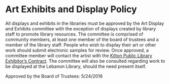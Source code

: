 # Art Exhibits and Display Policy #
All displays and exhibits in the libraries must be approved by the Art Display and Exhibits committee with the exception of displays created by library staff to promote library resources. The committee is comprised of community members, at least one member of the board of trustees and a member of the library staff. People who wish to display their art or other work should submit electronic samples for review. Once approved, a committee member will contact the artist with the [Kilton Public Library Exhibitor’s Contract](https://lebanonpubliclibraries.github.io/Policies/KiltonExhibitorsContract). The committee will also be consulted regarding work to be displayed at the Lebanon Library, should the need present itself.

Approved by the Board of Trustees: 5/24/2016
